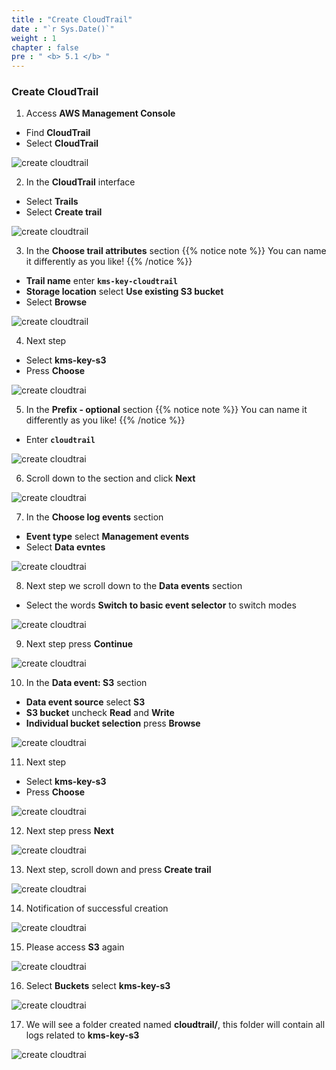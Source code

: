 ```yaml
---
title : "Create CloudTrail"
date : "`r Sys.Date()`"
weight : 1
chapter : false
pre : " <b> 5.1 </b> "
---
```


### Create CloudTrail

1. Access **AWS Management Console**

 - Find **CloudTrail**
 - Select **CloudTrail**

![create cloudtrail](/images/5.create-cloudtrail/5.1create-cloudtrail/0001.png?width=90pc)

2. In the **CloudTrail** interface

 - Select **Trails**
 - Select **Create trail**

![create cloudtrail](/images/5.create-cloudtrail/5.1create-cloudtrail/0002.png?width=90pc)

3. In the **Choose trail attributes** section
{{% notice note %}}
You can name it differently as you like!
{{% /notice %}}
 - **Trail name** enter **```kms-key-cloudtrail```**
 - **Storage location** select **Use existing S3 bucket**
 - Select **Browse**

![create cloudtrail](/images/5.create-cloudtrail/5.1create-cloudtrail/0003.png?width=90pc)


4. Next step

 - Select **kms-key-s3**
 - Press **Choose**

![create cloudtrai](/images/5.create-cloudtrail/5.1create-cloudtrail/0004.png?width=90pc)

5. In the **Prefix - optional** section
{{% notice note %}}
You can name it differently as you like!
{{% /notice %}}
 - Enter **```cloudtrail```**

![create cloudtrai](/images/5.create-cloudtrail/5.1create-cloudtrail/0005.png?width=90pc)

6. Scroll down to the section and click **Next**

![create cloudtrai](/images/5.create-cloudtrail/5.1create-cloudtrail/0006.png?width=90pc)

7. In the **Choose log events** section

 - **Event type** select **Management events**
 - Select **Data evntes**

![create cloudtrai](/images/5.create-cloudtrail/5.1create-cloudtrail/0007.png?width=90pc)

8. Next step we scroll down to the **Data events** section

 - Select the words **Switch to basic event selector** to switch modes

![create cloudtrai](/images/5.create-cloudtrail/5.1create-cloudtrail/0008.png?width=90pc)

9. Next step press **Continue**

![create cloudtrai](/images/5.create-cloudtrail/5.1create-cloudtrail/0009.png?width=90pc)

10. In the **Data event: S3** section

 - **Data event source** select **S3**
 - **S3 bucket** uncheck **Read** and **Write**
 - **Individual bucket selection** press **Browse**

![create cloudtrai](/images/5.create-cloudtrail/5.1create-cloudtrail/0010.png?width=90pc)


11. Next step

 - Select **kms-key-s3**
 - Press **Choose**

![create cloudtrai](/images/5.create-cloudtrail/5.1create-cloudtrail/0011.png?width=90pc)

12. Next step press **Next**

![create cloudtrai](/images/5.create-cloudtrail/5.1create-cloudtrail/0012.png?width=90pc)

13. Next step, scroll down and press **Create trail**

![create cloudtrai](/images/5.create-cloudtrail/5.1create-cloudtrail/0013.png?width=90pc)

14. Notification of successful creation

![create cloudtrai](/images/5.create-cloudtrail/5.1create-cloudtrail/0014.png?width=90pc)

15. Please access **S3** again

![create cloudtrai](/images/5.create-cloudtrail/5.1create-cloudtrail/0015.png?width=90pc)

16. Select **Buckets** select **kms-key-s3**

![create cloudtrai](/images/5.create-cloudtrail/5.1create-cloudtrail/0016.png?width=90pc)

17. We will see a folder created named **cloudtrail/**, this folder will contain all logs related to **kms-key-s3**

![create cloudtrai](/images/5.create-cloudtrail/5.1create-cloudtrail/0017.png?width=90pc)